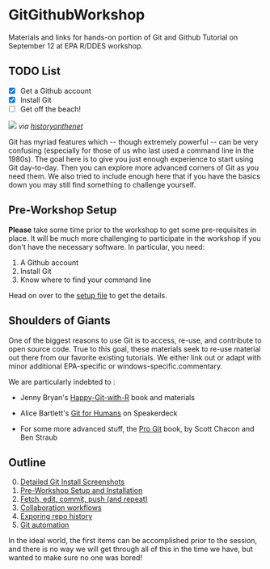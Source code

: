 # GitGithubWorkshop

Materials and links for hands-on portion of Git and Github Tutorial on September 12 at EPA R/DDES workshop.

## TODO List

- [x] Get a Github account
- [x] Install Git
- [ ] Get off the beach!

![](https://www.historyonthenet.com/wp-content/uploads/2016/11/overlord.jpg)
*via [historyonthenet](https://www.historyonthenet.com/beachmasters/)*

Git has myriad features which -- though extremely powerful -- can be very confusing (especially for those of us who last used a command line in the 1980s). The goal here is to give you just enough experience to start using Git day-to-day. Then you can explore more advanced corners of Git as you need them. We also tried to include enough here that if you have the basics down you may still find something to challenge yourself.


## Pre-Workshop Setup

**Please** take some time prior to the workshop to get some pre-requisites in place. It will be much more challenging to participate in the workshop if you don't have the necessary software. In particular, you need:

1) A Github account
2) Install Git
3) Know where to find your command line

Head on over to the [setup file](01-setup.md) to get the details.


## Shoulders of Giants

One of the biggest reasons to use Git is to access, re-use, and contribute to open source code. True to this goal, these materials seek to re-use material out there from our favorite existing tutorials. We either link out or adapt with minor additional EPA-specific or windows-specific.commentary.

We are particularly indebted to :

* Jenny Bryan's [Happy-Git-with-R](http://happygitwithr.com/) book and materials
    
* Alice Bartlett's [Git for Humans](https://speakerdeck.com/alicebartlett/git-for-humans) on Speakerdeck

* For some more advanced stuff, the [Pro Git](https://git-scm.com/book/en/v2) book, by Scott Chacon and Ben Straub


## Outline

0) [Detailed Git Install Screenshots](00-git-install.md)
1) [Pre-Workshop Setup and Installation](01-setup.md)
2) [Fetch, edit, commit, push (and repeat)](02-exercises.md)
3) [Collaboration workflows](03-collaboration.md)
4) [Exporing repo history](04-history.md)
5) [Git automation](05-automation.md)

In the ideal world, the first items can be accomplished prior to the session, and there is no way we will get through all of this in the time we have, but wanted to make sure no one was bored!